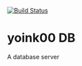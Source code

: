 [![Build Status](https://travis-ci.org/yoink00/db.svg?branch=master)](https://travis-ci.org/yoink00/db)

# yoink00 DB

A database server